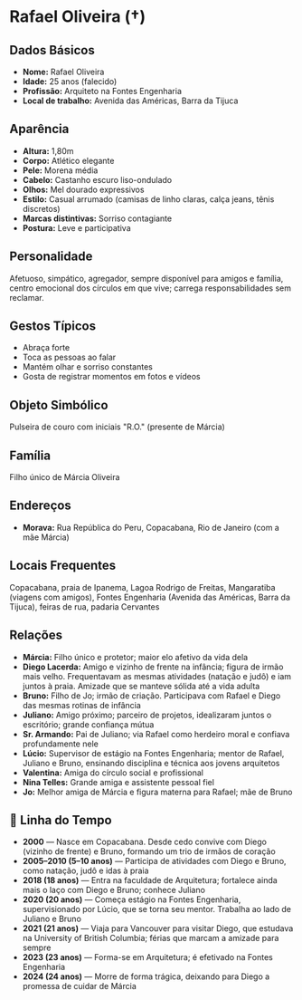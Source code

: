 # Rafael Oliveira (†)

## Dados Básicos
- **Nome:** Rafael Oliveira
- **Idade:** 25 anos (falecido)
- **Profissão:** Arquiteto na Fontes Engenharia
- **Local de trabalho:** Avenida das Américas, Barra da Tijuca

## Aparência
- **Altura:** 1,80m
- **Corpo:** Atlético elegante
- **Pele:** Morena média
- **Cabelo:** Castanho escuro liso-ondulado
- **Olhos:** Mel dourado expressivos
- **Estilo:** Casual arrumado (camisas de linho claras, calça jeans, tênis discretos)
- **Marcas distintivas:** Sorriso contagiante
- **Postura:** Leve e participativa

## Personalidade
Afetuoso, simpático, agregador, sempre disponível para amigos e família, centro emocional dos círculos em que vive; carrega responsabilidades sem reclamar.

## Gestos Típicos
- Abraça forte
- Toca as pessoas ao falar
- Mantém olhar e sorriso constantes
- Gosta de registrar momentos em fotos e vídeos

## Objeto Simbólico
Pulseira de couro com iniciais "R.O." (presente de Márcia)

## Família
Filho único de Márcia Oliveira

## Endereços
- **Morava:** Rua República do Peru, Copacabana, Rio de Janeiro (com a mãe Márcia)

## Locais Frequentes
Copacabana, praia de Ipanema, Lagoa Rodrigo de Freitas, Mangaratiba (viagens com amigos), Fontes Engenharia (Avenida das Américas, Barra da Tijuca), feiras de rua, padaria Cervantes

## Relações
- **Márcia:** Filho único e protetor; maior elo afetivo da vida dela
- **Diego Lacerda:** Amigo e vizinho de frente na infância; figura de irmão mais velho. Frequentavam as mesmas atividades (natação e judô) e iam juntos à praia. Amizade que se manteve sólida até a vida adulta
- **Bruno:** Filho de Jo; irmão de criação. Participava com Rafael e Diego das mesmas rotinas de infância
- **Juliano:** Amigo próximo; parceiro de projetos, idealizaram juntos o escritório; grande confiança mútua
- **Sr. Armando:** Pai de Juliano; via Rafael como herdeiro moral e confiava profundamente nele
- **Lúcio:** Supervisor de estágio na Fontes Engenharia; mentor de Rafael, Juliano e Bruno, ensinando disciplina e técnica aos jovens arquitetos
- **Valentina:** Amiga do círculo social e profissional
- **Nina Telles:** Grande amiga e assistente pessoal fiel
- **Jo:** Melhor amiga de Márcia e figura materna para Rafael; mãe de Bruno

## 📅 Linha do Tempo
- **2000** — Nasce em Copacabana. Desde cedo convive com Diego (vizinho de frente) e Bruno, formando um trio de irmãos de coração
- **2005–2010 (5–10 anos)** — Participa de atividades com Diego e Bruno, como natação, judô e idas à praia
- **2018 (18 anos)** — Entra na faculdade de Arquitetura; fortalece ainda mais o laço com Diego e Bruno; conhece Juliano
- **2020 (20 anos)** — Começa estágio na Fontes Engenharia, supervisionado por Lúcio, que se torna seu mentor. Trabalha ao lado de Juliano e Bruno
- **2021 (21 anos)** — Viaja para Vancouver para visitar Diego, que estudava na University of British Columbia; férias que marcam a amizade para sempre
- **2023 (23 anos)** — Forma-se em Arquitetura; é efetivado na Fontes Engenharia
- **2024 (24 anos)** — Morre de forma trágica, deixando para Diego a promessa de cuidar de Márcia
